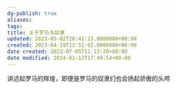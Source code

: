 ```yaml
---
dg-publish: true
aliases: 
tags: 
title: 关于罗马与奴隶
updated: 2023-05-02T20:41:23.0000000+08:00
created: 2023-04-19T13:51:02.0000000+08:00
date created: 2023-07-05T11:13:20+08:00
date modified: 2024-01-12T17:49:54+08:00
---
```


讲述起罗马的辉煌，即便是罗马的奴隶们也会扬起骄傲的头颅
